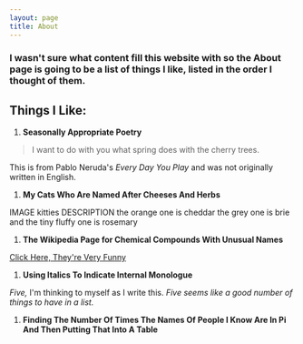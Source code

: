 ```yaml
---
layout: page
title: About
---
```


### I wasn't sure what content fill this website with so the About page is going to be a list of things I like, listed in the order I thought of them. 

## Things I Like: 
1. **Seasonally Appropriate Poetry**
>I want to do with you what spring does with the cherry trees.

This is from Pablo Neruda's *Every Day You Play* and was not originally written in English.

1. **My Cats Who Are Named After Cheeses And Herbs**

IMAGE kitties
DESCRIPTION the orange one is cheddar the grey one is brie and the tiny fluffy one is rosemary

1. **The Wikipedia Page for Chemical Compounds With Unusual Names**

[Click Here, They're Very Funny](https://en.wikipedia.org/wiki/List_of_chemical_compounds_with_unusual_names)

1. **Using Italics To Indicate Internal Monologue**

*Five,* I'm thinking to myself as I write this. *Five seems like a good number of things to have in a list.*

1. **Finding The Number Of Times The Names Of People I Know Are In Pi And Then Putting That Into A Table**
